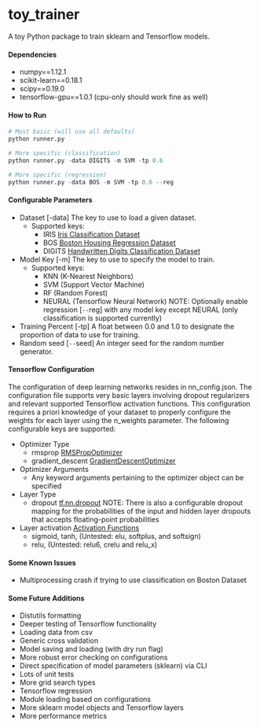 # toy_trainer
A toy Python package to train sklearn and Tensorflow models.

#### Dependencies
- numpy==1.12.1
- scikit-learn==0.18.1
- scipy==0.19.0
- tensorflow-gpu==1.0.1 (cpu-only should work fine as well)

#### How to Run
```python
# Most basic (will use all defaults)
python runner.py

# More specific (classification)
python runner.py -data DIGITS -m SVM -tp 0.6

# More specific (regression)
python runner.py -data BOS -m SVM -tp 0.6 --reg

```

#### Configurable Parameters
- Dataset [-data] The key to use to load a given dataset.
  - Supported keys:
    - IRIS [Iris Classification Dataset](https://archive.ics.uci.edu/ml/datasets/Iris)
    - BOS [Boston Housing Regression Dataset](https://archive.ics.uci.edu/ml/datasets/Housing)
    - DIGITS [Handwritten Digits Classification Dataset](https://archive.ics.uci.edu/ml/datasets/Pen-Based+Recognition+of+Handwritten+Digits)
- Model Key [-m] The key to use to specify the model to train.
  - Supported keys:
    - KNN (K-Nearest Neighbors)
    - SVM (Support Vector Machine)
    - RF (Random Forest)
    - NEURAL (Tensorflow Neural Network)
   NOTE:
   Optionally enable regression [`--`reg] with any model key except NEURAL (only classification is supported currently)
 - Training Percent [-tp] A float between 0.0 and 1.0 to designate the proportion of data to use for training.
 - Random seed [`--`seed] An integer seed for the random number generator.

#### Tensorflow Configuration
The configuration of deep learning networks resides in nn_config.json. The configuration file supports very basic layers involving dropout regularizers and relevant supported Tensorflow activation functions. This configuration requires a priori knowledge of your dataset to properly configure the weights for each layer using the n_weights parameter. The following configurable keys are supported:
  - Optimizer Type
    - rmsprop [RMSPropOptimizer](https://www.tensorflow.org/api_docs/python/tf/train/RMSPropOptimizer)
    - gradient_descent [GradientDescentOptimizer](https://www.tensorflow.org/api_docs/python/tf/train/GradientDescentOptimizer)
  - Optimizer Arguments
    - Any keyword arguments pertaining to the optimizer object can be specified
  - Layer Type
    - dropout [tf.nn.dropout](https://www.tensorflow.org/api_docs/python/tf/nn/dropout)
    NOTE: There is also a configurable dropout mapping for the probabilities of the input and hidden layer dropouts that accepts floating-point probabilities
  - Layer activation [Activation Functions](https://www.tensorflow.org/api_guides/python/nn#Activation_Functions)
    - sigmoid, tanh, (Untested: elu, softplus, and softsign)
    - relu, (Untested: relu6, crelu and relu_x)

#### Some Known Issues
- Multiprocessing crash if trying to use classification on Boston Dataset

#### Some Future Additions
- Distutils formatting
- Deeper testing of Tensorflow functionality
- Loading data from csv
- Generic cross validation
- Model saving and loading (with dry run flag)
- More robust error checking on configurations
- Direct specification of model parameters (sklearn) via CLI
- Lots of unit tests
- More grid search types
- Tensorflow regression
- Module loading based on configurations
- More sklearn model objects and Tensorflow layers
- More performance metrics
